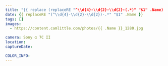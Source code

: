 ```yaml
---
title: "{{ replace (replaceRE "^\\d{4}-\\d{2}-\\d{2}-(.*)" "$1" .Name) "-" " " | title }}"
date: {{ replaceRE "(^\\d{4}-\\d{2}-\\d{2})-.*" "$1" .Name }}
tags: []
images:
  - https://content.camlittle.com/photos/{{ .Name }}_1280.jpg

camera: Sony α 7C II
location: 
captureDate: 

COLOR_INFO:
---
```

